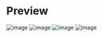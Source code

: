 # Preview
![image](https://github.com/user-attachments/assets/4d4e4f64-b1fc-4651-abad-f02ce4bf5a48)
![image](https://github.com/user-attachments/assets/c67ee4c7-b1d8-40ec-9580-96015b0021b3)
![image](https://github.com/user-attachments/assets/fb2c0dd8-f7c5-4471-9d5a-3b217c8b8a41)
![image](https://github.com/user-attachments/assets/966d035c-528a-4639-8b21-c0d57f83da02)
